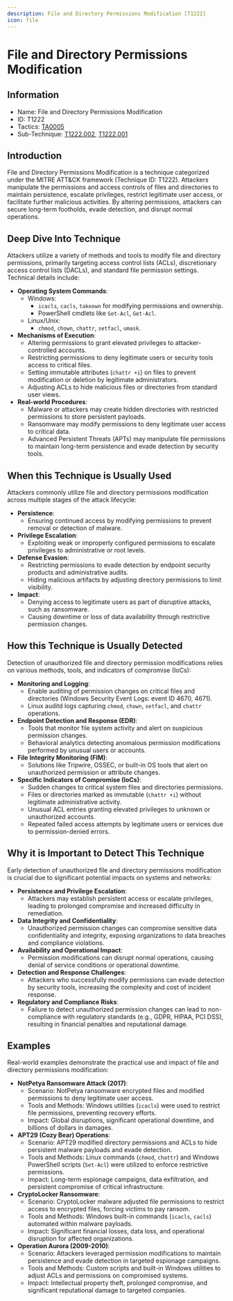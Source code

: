 ```yaml
---
description: File and Directory Permissions Modification [T1222]
icon: file
---
```


# File and Directory Permissions Modification

## Information

* Name: File and Directory Permissions Modification
* ID: T1222
* Tactics: [TA0005](../)
* Sub-Technique: [T1222.002](t1222.002.md), [T1222.001](t1222.001.md)

## Introduction

File and Directory Permissions Modification is a technique categorized under the MITRE ATT\&CK framework (Technique ID: T1222). Attackers manipulate the permissions and access controls of files and directories to maintain persistence, escalate privileges, restrict legitimate user access, or facilitate further malicious activities. By altering permissions, attackers can secure long-term footholds, evade detection, and disrupt normal operations.

## Deep Dive Into Technique

Attackers utilize a variety of methods and tools to modify file and directory permissions, primarily targeting access control lists (ACLs), discretionary access control lists (DACLs), and standard file permission settings. Technical details include:

* **Operating System Commands**:
  * Windows:
    * `icacls`, `cacls`, `takeown` for modifying permissions and ownership.
    * PowerShell cmdlets like `Set-Acl`, `Get-Acl`.
  * Linux/Unix:
    * `chmod`, `chown`, `chattr`, `setfacl`, `umask`.
* **Mechanisms of Execution**:
  * Altering permissions to grant elevated privileges to attacker-controlled accounts.
  * Restricting permissions to deny legitimate users or security tools access to critical files.
  * Setting immutable attributes (`chattr +i`) on files to prevent modification or deletion by legitimate administrators.
  * Adjusting ACLs to hide malicious files or directories from standard user views.
* **Real-world Procedures**:
  * Malware or attackers may create hidden directories with restricted permissions to store persistent payloads.
  * Ransomware may modify permissions to deny legitimate user access to critical data.
  * Advanced Persistent Threats (APTs) may manipulate file permissions to maintain long-term persistence and evade detection by security tools.

## When this Technique is Usually Used

Attackers commonly utilize file and directory permissions modification across multiple stages of the attack lifecycle:

* **Persistence**:
  * Ensuring continued access by modifying permissions to prevent removal or detection of malware.
* **Privilege Escalation**:
  * Exploiting weak or improperly configured permissions to escalate privileges to administrative or root levels.
* **Defense Evasion**:
  * Restricting permissions to evade detection by endpoint security products and administrative audits.
  * Hiding malicious artifacts by adjusting directory permissions to limit visibility.
* **Impact**:
  * Denying access to legitimate users as part of disruptive attacks, such as ransomware.
  * Causing downtime or loss of data availability through restrictive permission changes.

## How this Technique is Usually Detected

Detection of unauthorized file and directory permission modifications relies on various methods, tools, and indicators of compromise (IoCs):

* **Monitoring and Logging**:
  * Enable auditing of permission changes on critical files and directories (Windows Security Event Logs: event ID 4670, 4671).
  * Linux auditd logs capturing `chmod`, `chown`, `setfacl`, and `chattr` operations.
* **Endpoint Detection and Response (EDR)**:
  * Tools that monitor file system activity and alert on suspicious permission changes.
  * Behavioral analytics detecting anomalous permission modifications performed by unusual users or accounts.
* **File Integrity Monitoring (FIM)**:
  * Solutions like Tripwire, OSSEC, or built-in OS tools that alert on unauthorized permission or attribute changes.
* **Specific Indicators of Compromise (IoCs)**:
  * Sudden changes to critical system files and directories permissions.
  * Files or directories marked as immutable (`chattr +i`) without legitimate administrative activity.
  * Unusual ACL entries granting elevated privileges to unknown or unauthorized accounts.
  * Repeated failed access attempts by legitimate users or services due to permission-denied errors.

## Why it is Important to Detect This Technique

Early detection of unauthorized file and directory permissions modification is crucial due to significant potential impacts on systems and networks:

* **Persistence and Privilege Escalation**:
  * Attackers may establish persistent access or escalate privileges, leading to prolonged compromise and increased difficulty in remediation.
* **Data Integrity and Confidentiality**:
  * Unauthorized permission changes can compromise sensitive data confidentiality and integrity, exposing organizations to data breaches and compliance violations.
* **Availability and Operational Impact**:
  * Permission modifications can disrupt normal operations, causing denial of service conditions or operational downtime.
* **Detection and Response Challenges**:
  * Attackers who successfully modify permissions can evade detection by security tools, increasing the complexity and cost of incident response.
* **Regulatory and Compliance Risks**:
  * Failure to detect unauthorized permission changes can lead to non-compliance with regulatory standards (e.g., GDPR, HIPAA, PCI DSS), resulting in financial penalties and reputational damage.

## Examples

Real-world examples demonstrate the practical use and impact of file and directory permissions modification:

* **NotPetya Ransomware Attack (2017)**:
  * Scenario: NotPetya ransomware encrypted files and modified permissions to deny legitimate user access.
  * Tools and Methods: Windows utilities (`icacls`) were used to restrict file permissions, preventing recovery efforts.
  * Impact: Global disruptions, significant operational downtime, and billions of dollars in damages.
* **APT29 (Cozy Bear) Operations**:
  * Scenario: APT29 modified directory permissions and ACLs to hide persistent malware payloads and evade detection.
  * Tools and Methods: Linux commands (`chmod`, `chattr`) and Windows PowerShell scripts (`Set-Acl`) were utilized to enforce restrictive permissions.
  * Impact: Long-term espionage campaigns, data exfiltration, and persistent compromise of critical infrastructure.
* **CryptoLocker Ransomware**:
  * Scenario: CryptoLocker malware adjusted file permissions to restrict access to encrypted files, forcing victims to pay ransom.
  * Tools and Methods: Windows built-in commands (`icacls`, `cacls`) automated within malware payloads.
  * Impact: Significant financial losses, data loss, and operational disruption for affected organizations.
* **Operation Aurora (2009-2010)**:
  * Scenario: Attackers leveraged permission modifications to maintain persistence and evade detection in targeted espionage campaigns.
  * Tools and Methods: Custom scripts and built-in Windows utilities to adjust ACLs and permissions on compromised systems.
  * Impact: Intellectual property theft, prolonged compromise, and significant reputational damage to targeted companies.
